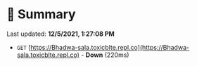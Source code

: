 # 📖 Summary
Last updated: **12/5/2021, 1:27:08 PM**

- `GET` [https://Bhadwa-sala.toxicblte.repl.co](https://Bhadwa-sala.toxicblte.repl.co) - **Down** (220ms)
